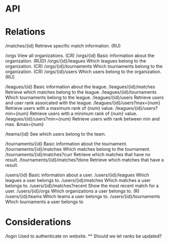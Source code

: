 API
===


Relations
=========
/matches/{id}                    Retrieve specific match information. (RU)




/orgs                            View all organizations. (CR)
/orgs/{id}                       Basic information about the organization. (RUD)
/orgs/{id}/leagues               Which leagues belong to the organization. (CR)
/orgs/{id}/tournaments           Which tournaments belong to the organization. (CR)
/orgs/{id}/users                 Which users belong to the organization. (RU)




/leagues/{id}                    Basic information about the league.
/leagues/{id}/matches            Retrieve which matches belong to the league. 
/leagues/{id}/tournaments        Which tournaments belong to the league.
/leagues/{id}/users              Retrieve users and user rank assoicated with the league.
/leagues/{id}/users?max={num}    Retrieve users with a maximum rank of {num} value.
/leagues/{id}/users?min={num}    Retrieve users with a minimum rank of {num} value.
/leagues/{id}/users?min={num}    Retrieve users with rank between min and max.
                   &max={num}



/teams/{id}                      See which users belong to the team.




/tournaments/{id}                Basic information about the tournament.
/tournaments/{id}/matches        Which matches belong to the tournament.
/tournaments/{id}/matches?curr   Retrieve which matches that have no result.
/tournaments/{id}/matches?done   Retrieve which matches that have a result.




/users/{id}                      Basic information about a user.
/users/{id}/leagues              Which leagues a user belongs to.
/users/{id}/matches              Which matches a user belongs to.
/users/{id}/matches?recent       Show the most recent match for a user.
/users/{id}/orgs                 Which organizations a user belongs to. (R)
/users/{id}/teams                Which teams a user belongs to.
/users/{id}/tournaments          Which tournaments a user belongs to




Considerations
==============
/login                           Used to authenticate on website.
** Should we let ranks be updated?
